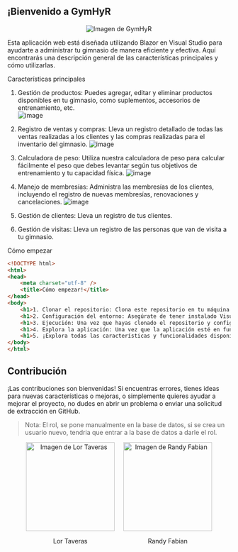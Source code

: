 ## ¡Bienvenido a GymHyR

<div align="center">
  <img src="https://github.com/HenzoWTF/GymHyR/assets/75818301/97747d68-c64c-4b5d-8e81-b4ec771f353c" alt="Imagen de GymHyR">
</div>

Esta aplicación web está diseñada utilizando Blazor en Visual Studio para ayudarte a administrar tu gimnasio de manera eficiente y efectiva. Aquí encontrarás una descripción general de las características principales y cómo utilizarlas.

Características principales
1. Gestión de productos: Puedes agregar, editar y eliminar productos disponibles en tu gimnasio, como suplementos, accesorios de entrenamiento, etc.   
![image](https://github.com/HenzoWTF/GymHyR/assets/75818301/f44b515d-4959-4415-814f-41d32f0cca1f)

2. Registro de ventas y compras: Lleva un registro detallado de todas las ventas realizadas a los clientes y las compras realizadas para el inventario del gimnasio.
![image](https://github.com/HenzoWTF/GymHyR/assets/75818301/a217351b-f8ca-4d23-8208-835209a421e1)

3. Calculadora de peso: Utiliza nuestra calculadora de peso para calcular fácilmente el peso que debes levantar según tus objetivos de entrenamiento y tu capacidad física.
![image](https://github.com/HenzoWTF/GymHyR/assets/75818301/5fd52524-582f-470b-8bbe-293f6263f163)

4. Manejo de membresías: Administra las membresías de los clientes, incluyendo el registro de nuevas membresías, renovaciones y cancelaciones.
![image](https://github.com/HenzoWTF/GymHyR/assets/75818301/bbbd6079-85dd-41f7-bbb2-b9579b22de07)

5. Gestión de clientes: Lleva un registro de tus clientes.

6. Gestión de visitas: Lleva un registro de las personas que van de visita a tu gimnasio.

Cómo empezar
```html
<!DOCTYPE html>
<html>
<head>
    <meta charset="utf-8" />
    <title>Cómo empezar!</title>
</head>
<body>
    <h1>1. Clonar el repositorio: Clona este repositorio en tu máquina local desde Visual Studio.</h1>
    <h1>2. Configuración del entorno: Asegúrate de tener instalado Visual Studio con soporte para Blazor.</h1>
    <h1>3. Ejecución: Una vez que hayas clonado el repositorio y configurado tu entorno, puedes ejecutar la aplicación directamente desde Visual Studio.</h1>
    <h1>4. Explora la aplicación: Una vez que la aplicación esté en funcionamiento, abre tu navegador web y navega a la URL proporcionada</h1>
    <h1>5. ¡Explora todas las características y funcionalidades disponibles! (<a href="http://www.gymhyr.somee.com/">http://www.gymhyr.somee.com/</a>).</h1>
</body>
</html>

```

## Contribución
¡Las contribuciones son bienvenidas! Si encuentras errores, tienes ideas para nuevas características o mejoras, o simplemente quieres ayudar a mejorar el proyecto, no dudes en abrir un problema o enviar una solicitud de extracción en GitHub.

>Nota:
> El rol, se pone manualmente en la base de datos, si se crea un usuario nuevo, tendria que entrar a la base de datos a darle el rol.

<div class= "row" style="display: flex; justify-content: center;">
    <div style="text-align: center; margin-right: 20px;">
        <img src="https://github.com/HenzoWTF/GymHyR/assets/75818301/421a0685-9ec4-481d-9622-07dda86e2dc9" alt="Imagen de Lor Taveras" style="width: 200px; height: 200px; object-fit: cover;">
        <p>Lor Taveras</p>
    </div>
    <div style="text-align: center;">
        <img src="https://github.com/HenzoWTF/GymHyR/assets/75818301/12218636-b596-4725-b418-e345cb07ae63" alt="Imagen de Randy Fabian" style="width: 200px; height: 200px; object-fit: cover;">
        <p>Randy Fabian</p>
    </div>
</div>

